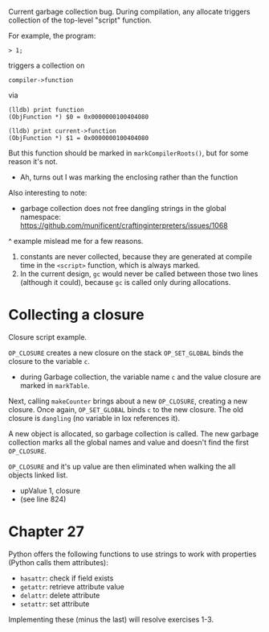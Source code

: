 Current garbage collection bug. During compilation,
any allocate triggers collection of the top-level
"script" function.

For example, the program:
```
> 1;
```
triggers a collection on
```
compiler->function
```
via

```
(lldb) print function
(ObjFunction *) $0 = 0x0000000100404080

(lldb) print current->function
(ObjFunction *) $1 = 0x0000000100404080
```

But this function should be marked in
`markCompilerRoots()`, but for some
reason it's not.
- Ah, turns out I was marking the enclosing
  rather than the function

Also interesting to note:
- garbage collection does not free dangling strings
  in the global namespace: https://github.com/munificent/craftinginterpreters/issues/1068

^ example mislead me for a few reasons.
1. constants are never collected, because they are generated at
   compile time in the `<script>` function, which is always marked.
2. In the current design, `gc` would never be called between those two
   lines (although it could), because `gc` is called only during
   allocations.

# Collecting a closure

Closure script example.

`OP_CLOSURE` creates a new closure on the stack
`OP_SET_GLOBAL` binds the closure to the variable `c`.
- during Garbage collection, the variable name `c` and the
  value closure are marked in `markTable`.

Next, calling `makeCounter` brings about a new `OP_CLOSURE`,
creating a new closure.
Once again, `OP_SET_GLOBAL` binds `c` to the new closure.
The old closure is `dangling` (no variable in lox references it).

A new object is allocated, so garbage collection is called.
The new garbage collection marks all the global names and value
and doesn't find the first `OP_CLOSURE`.

`OP_CLOSURE` and it's up value are then eliminated when walking the all objects linked
list.
- upValue 1, closure
- (see line 824)

# Chapter 27

Python offers the following functions to use strings
to work with properties (Python calls them attributes):
- `hasattr`: check if field exists
- `getattr`: retrieve attribute value
- `delattr`: delete attribute
- `setattr`: set attribute

Implementing these (minus the last) will resolve exercises 1-3.
